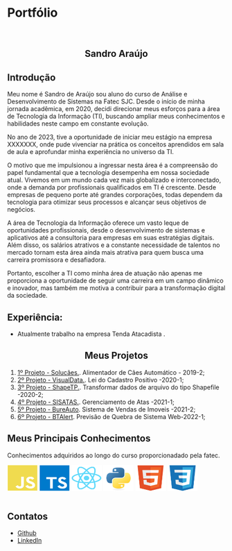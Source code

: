 # Portfólio 
<div align=center>
  <img src="https://github.com/cassia2023/Projeto/assets/151237166/5b335514-3b96-4703-8c43-4255426ec089" width=200 alt="" />
  <h2> Sandro Araújo </h2>
    </div>

## Introdução
  
Meu nome é Sandro de Araújo sou aluno do curso de Análise e Desenvolvimento de Sistemas na Fatec SJC. Desde o início de minha jornada acadêmica, em 2020, decidi direcionar meus esforços para a área de Tecnologia da Informação (TI), buscando ampliar meus conhecimentos e habilidades neste campo em constante evolução.

No ano de 2023, tive a oportunidade de iniciar meu estágio na empresa XXXXXXX, onde pude vivenciar na prática os conceitos aprendidos em sala de aula e aprofundar minha experiência no universo da TI.

O motivo que me impulsionou a ingressar nesta área é a compreensão do papel fundamental que a tecnologia desempenha em nossa sociedade atual. Vivemos em um mundo cada vez mais globalizado e interconectado, onde a demanda por profissionais qualificados em TI é crescente. Desde empresas de pequeno porte até grandes corporações, todas dependem da tecnologia para otimizar seus processos e alcançar seus objetivos de negócios.

A área de Tecnologia da Informação oferece um vasto leque de oportunidades profissionais, desde o desenvolvimento de sistemas e aplicativos até a consultoria para empresas em suas estratégias digitais. Além disso, os salários atrativos e a constante necessidade de talentos no mercado tornam esta área ainda mais atrativa para quem busca uma carreira promissora e desafiadora.

Portanto, escolher a TI como minha área de atuação não apenas me proporciona a oportunidade de seguir uma carreira em um campo dinâmico e inovador, mas também me motiva a contribuir para a transformação digital da sociedade.



 
## Experiência:

  * Atualmente trabalho na empresa Tenda Atacadista .<br>     
<div align=center>
   <h2> Meus Projetos </h2>
    </div>

1) [1º Projeto - Solucães.](https://github.com/drosan19/Portfolio/tree/main/Referencia/Projeto1). Alimentador de Cães Automático - 2019-2;
2) [2º Projeto - VisualData.](https://github.com/drosan19/Portfolio/tree/main/Referencia/Projeto2). Lei do Cadastro Positivo -2020-1;
3) [3º Projeto - ShapeTP.](https://github.com/drosan19/Portfolio/tree/main/Referencia/Projeto3). Transformar dados de arquivo do tipo Shapefile -2020-2;
4) [4º Projeto - SISATAS.](https://github.com/drosan19/Portfolio/tree/main/Referencia/Projeto4). Gerenciamento de Atas -2021-1;
5) [5º Projeto - BureAuto](https://github.com/drosan19/Portfolio/tree/main/Referencia/Projeto5). Sistema de Vendas de Imoveis -2021-2;
6) [6º Projeto - BTAlert](https://github.com/drosan19/Portfolio/tree/main/Referencia/Projeto6). Previsão de Quebra de Sistema Web-2022-1;
  </div>

  ## Meus Principais Conhecimentos

  Conhecimentos adquiridos ao longo do curso proporcionadado pela fatec.<br>
  
  <div style="display: inline_block">
  <img align="center" alt="Js" height="60" width="70" src="https://raw.githubusercontent.com/devicons/devicon/master/icons/javascript/javascript-plain.svg">
  <img align="center" alt="Ts" height="60" width="70" src="https://raw.githubusercontent.com/devicons/devicon/master/icons/typescript/typescript-plain.svg">
  <img align="center" alt="React" height="60" width="70" src="https://raw.githubusercontent.com/devicons/devicon/master/icons/react/react-original.svg">  
  <img align="center" alt="Python" height="60" width="70" src="https://raw.githubusercontent.com/devicons/devicon/master/icons/python/python-original.svg">
  <img align="center" alt="HTML" height="60" width="70" src="https://raw.githubusercontent.com/devicons/devicon/master/icons/html5/html5-original.svg">
  <img align="center" alt="CSS" height="60" width="70" src="https://raw.githubusercontent.com/devicons/devicon/master/icons/css3/css3-original.svg">
  <div style="display: inline_block"><br>  

  ## Contatos
* [Github](https://github.com/drosan19/Portfolio)
* [LinkedIn]()


 